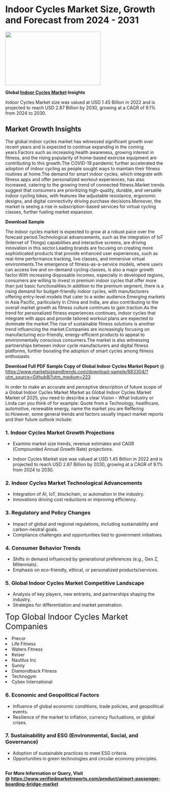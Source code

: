 <H1>Indoor Cycles Market Size, Growth and Forecast from 2024 - 2031</H1><img class="aligncenter size-medium wp-image-584254" src="https://thirdeyenews.in/wp-content/uploads/2024/09/Global-Market-Research-300x168.jpeg" alt="" width="300" height="168" /><p><strong>Global&nbsp;<a href="https://www.marketsizeandtrends.com/download-sample/683304/?utm_source=Github8j?utm_medium=223">Indoor Cycles Market</a> Insights</strong></p><p>Indoor Cycles Market size was valued at USD 1.45 Billion in 2022 and is projected to reach USD 2.87 Billion by 2030, growing at a CAGR of 9.1% from 2024 to 2030.</p><p><h2>Market Growth Insights</h2> <p>The global indoor cycles market has witnessed significant growth over recent years and is expected to continue expanding in the coming years.Factors such as increasing health awareness, growing interest in fitness, and the rising popularity of home-based exercise equipment are contributing to this growth.The COVID-19 pandemic further accelerated the adoption of indoor cycling as people sought ways to maintain their fitness routines at home.The demand for smart indoor cycles, which integrate with fitness apps and offer personalized workout experiences, has also increased, catering to the growing trend of connected fitness.Market trends suggest that consumers are prioritizing high-quality, durable, and versatile indoor cycling bikes, with features like adjustable resistance, ergonomic designs, and digital connectivity driving purchase decisions.Moreover, the market is seeing a rise in subscription-based services for virtual cycling classes, further fueling market expansion.</p> <p><strong>Download Sample</strong></p> <p>The indoor cycles market is expected to grow at a robust pace over the forecast period.Technological advancements, such as the integration of IoT (Internet of Things) capabilities and interactive screens, are driving innovation in this sector.Leading brands are focusing on creating more sophisticated products that provide enhanced user experiences, such as real-time performance tracking, live classes, and immersive virtual environments.The emergence of fitness-as-a-service models, where users can access live and on-demand cycling classes, is also a major growth factor.With increasing disposable incomes, especially in developed regions, consumers are willing to invest in premium indoor cycles that offer more than just basic functionalities.In addition to the premium segment, there is a rising demand for budget-friendly indoor cycles, with manufacturers offering entry-level models that cater to a wider audience.Emerging markets in Asia Pacific, particularly in China and India, are also contributing to the overall market growth as fitness culture continues to gain traction.As the trend for personalized fitness experiences continues, indoor cycles that integrate with apps and provide tailored workout plans are expected to dominate the market.The rise of sustainable fitness solutions is another trend influencing the market.Companies are increasingly focusing on manufacturing eco-friendly, energy-efficient products to appeal to environmentally conscious consumers.The market is also witnessing partnerships between indoor cycle manufacturers and digital fitness platforms, further boosting the adoption of smart cycles among fitness enthusiasts.<p><span class=""><strong>Download Full PDF Sample Copy of Global Indoor Cycles Market Report</strong> @ <a href="https://www.marketsizeandtrends.com/download-sample/683304/?utm_source=Github8j?utm_medium=223" target="_blank">https://www.marketsizeandtrends.com/download-sample/683304/?utm_source=Github8j?utm_medium=223</a></span></p><p>In order to make an accurate and perceptive description of future scope of a Global&nbsp;Indoor Cycles Market Market as Global&nbsp;Indoor Cycles Market Market of 2025, you need to describe a clear Vision &ndash; What Industry or Linda can you think of for example: Quote from a Technology, healthcare, automotive, renewable energy, name the market you are Reffering to.However, some general trends and factors usually impact market reports and their future outlook include:</p><h3>1.&nbsp;<strong>Indoor Cycles Market Growth Projections</strong></h3><ul><li>Examine market size trends, revenue estimates and CAGR (Compounded Annual Growth Rate) projections.</li><li><p>Indoor Cycles Market size was valued at USD 1.45 Billion in 2022 and is projected to reach USD 2.87 Billion by 2030, growing at a CAGR of 9.1% from 2024 to 2030.</p></li></ul><h3>2.&nbsp;<strong>Indoor Cycles Market Technological Advancements</strong></h3><ul><li>Integration of AI, IoT, blockchain, or automation in the industry.</li><li>Innovations driving cost reductions or improving efficiency.</li></ul><h3>3.&nbsp;<strong>Regulatory and Policy Changes</strong></h3><ul><li>Impact of global and regional regulations, including sustainability and carbon-neutral goals.</li><li>Compliance challenges and opportunities tied to government initiatives.</li></ul><h3>4.&nbsp;<strong>Consumer Behavior Trends</strong></h3><ul><li>Shifts in demand influenced by generational preferences (e.g., Gen Z, Millennials).</li><li>Emphasis on eco-friendly, ethical, or personalized products/services.</li></ul><h3>5.&nbsp;<strong>Global Indoor Cycles Market Competitive Landscape</strong></h3><ul><li>Analysis of key players, new entrants, and partnerships shaping the industry.</li><li>Strategies for differentiation and market penetration.</li></ul><p data-pm-slice="1 1 []"><span style="color: inherit; font-family: inherit; font-size: 25px;">Top Global Indoor Cycles Market Companies</span></p><div class="" data-test-id=""><p><li>Precor</li><li> Life Fitness</li><li> Waters Fitness</li><li> Keiser</li><li> Nautilus Inc</li><li> Sunny</li><li> Diamondback Fitness</li><li> Technogym</li><li> Cybex International</li></p></div><h3>6.&nbsp;<strong>Economic and Geopolitical Factors</strong></h3><ul><li>Influence of global economic conditions, trade policies, and geopolitical events.</li><li>Resilience of the market to inflation, currency fluctuations, or global crises.</li></ul><h3>7.&nbsp;<strong>Sustainability and ESG (Environmental, Social, and Governance)</strong></h3><ul><li>Adoption of sustainable practices to meet ESG criteria.</li><li>Opportunities in green technologies and circular economy principles.</li></ul><h2><strong style="font-size: 14px;">For More Information or Query, Visit @&nbsp;</strong><a style="background-color: #ffffff; font-size: 14px;" href="https://www.marketsizeandtrends.com/report/indoor-cycles-market/" target="_blank">https://www.verifiedmarketreports.com/product/airport-passenger-boarding-bridge-market</a></h2>